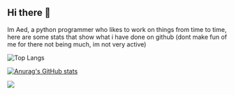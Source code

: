 ## Hi there 👋
Im Aed, a python programmer who likes to work on things from time to time, here are some stats that show what i have done on github (dont make fun of me for there not being much, im not very active)

![Top Langs](https://github-readme-stats.vercel.app/api/top-langs/?username=Aed-1&theme=radical)

[![Anurag's GitHub stats](https://github-readme-stats.vercel.app/api?username=Aed-1&theme=radical)](https://github.com/anuraghazra/github-readme-stats)

![](https://komarev.com/ghpvc/?username=Aed-1)  
